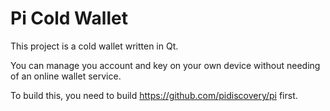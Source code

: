 # Pi Cold Wallet

This project is a cold wallet written in Qt. 

You can manage you account and key on your own device without needing of an online wallet service.

To build this, you need to build https://github.com/pidiscovery/pi first.

